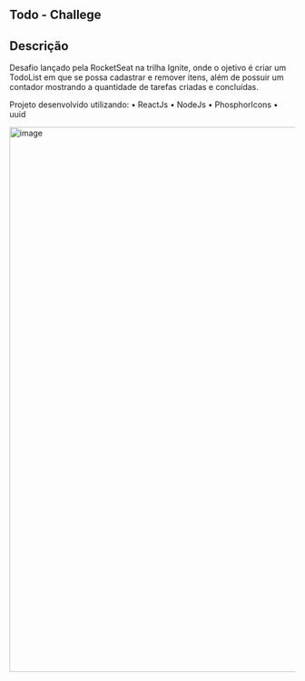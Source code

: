 ## Todo - Challege

## Descrição
Desafio lançado pela RocketSeat na trilha Ignite, onde o ojetivo é criar um TodoList em que se possa cadastrar e remover itens, além de possuir um contador mostrando a quantidade de tarefas criadas e concluídas.

Projeto desenvolvido utilizando:
 • ReactJs
 • NodeJs
 • PhosphorIcons
 • uuid

<img width="959" alt="image" src="https://github.com/JhonesJhonatas/todo-challenge/assets/105026951/437450f3-8a52-4d4f-a507-719ee7284d30">
